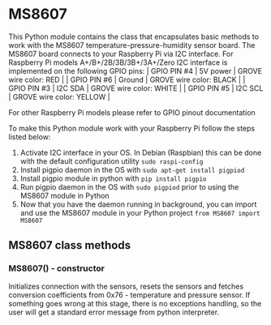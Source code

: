 # MS8607
This Python module contains the class that encapsulates basic methods to work with the MS8607 temperature-pressure-humidity sensor board.
The MS8607 board connects to your Raspberry Pi via I2C interface. For Raspberry Pi models A+/B+/2B/3B/3B+/3A+/Zero I2C interface is implemented on the following GPIO pins:
| GPIO PIN #4 | 5V power | GROVE wire color: RED    |
| GPIO PIN #6 | Ground   | GROVE wire color: BLACK  |
| GPIO PIN #3 | I2C SDA  | GROVE wire color: WHITE  |
| GPIO PIN #5 | I2C SCL  | GROVE wire color: YELLOW |

For other Raspberry Pi models please refer to GPIO pinout documentation

To make this Python module work with your Raspberry Pi follow the steps listed below:
1. Activate I2C interface in your OS. In Debian (Raspbian) this can be done with the default configuration utility ```sudo raspi-config```
2. Install pigpio daemon in the OS with ```sudo apt-get install pigpiod``` 
3. Install pigpio module in python with ```pip install pigpio```
4. Run pigpio daemon in the OS with ```sudo pigpiod``` prior to using the MS8607 module in Python
5. Now that you have the daemon running in background, you can import and use the MS8607 module in your Python project ```from MS8607 import MS8607```

## MS8607 class methods
### MS8607() - constructor
Initializes connection with the sensors, resets the sensors and fetches conversion coefficients from 0x76 - temperature and pressure sensor. If something goes wrong at this stage, there is no exceptions handling, so the user will get a standard error message from python interpreter.
